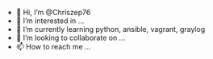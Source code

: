 - 👋 Hi, I’m @Chriszep76
- 👀 I’m interested in ...
- 🌱 I’m currently learning python, ansible, vagrant, graylog
- 💞️ I’m looking to collaborate on ...
- 📫 How to reach me ...

<!---
Chriszep76/Chriszep76 is a ✨ special ✨ repository because its `README.md` (this file) appears on your GitHub profile.
You can click the Preview link to take a look at your changes.
--->
